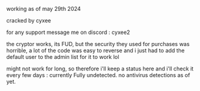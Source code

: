 working as of may 29th 2024


cracked by cyxee

for any support message me on discord : cyxee2

the cryptor works, its FUD, but the security they used for purchases was horrible, a lot of the code was easy to reverse and i just had to add the default user to the admin list for it to work lol


might not work for long, so therefore i'll keep a status here and i'll check it every few days : 
currently Fully undetected. no antivirus detections as of yet.
